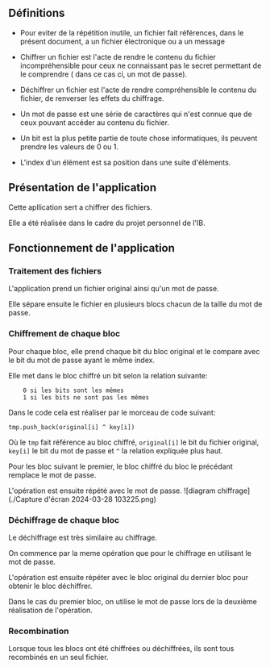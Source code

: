 ## Définitions
- Pour eviter de la répétition inutile, un fichier fait références, dans le présent document, a un fichier électronique ou a un message

- Chiffrer un fichier est l'acte de rendre le contenu du fichier incompréhensible pour ceux ne connaissant pas le secret permettant de le comprendre  ( dans ce cas ci, un mot de passe).
- Déchiffrer un fichier est l'acte de rendre compréhensible le contenu du fichier, de renverser les effets du chiffrage.
- Un mot de passe est une série de caractères qui n'est connue que de ceux pouvant accéder au contenu du fichier.
- Un bit est la plus petite partie de toute chose informatiques, ils peuvent prendre les valeurs de 0  ou 1.
- L'index d'un élément est sa position dans une suite d'éléments.
## Présentation de l'application
Cette apllication sert a chiffrer des fichiers.

Elle a été réalisée dans le cadre du projet personnel de l'IB.

## Fonctionnement de l'application
### Traitement des fichiers
L'application prend un fichier original ainsi qu'un mot de passe.

Elle sépare ensuite le fichier en plusieurs blocs chacun de la taille du mot de passe.

### Chiffrement de chaque bloc
Pour chaque bloc, elle prend chaque bit du bloc original et le compare avec le bit du mot de passe ayant le même index.

Elle met dans le bloc chiffré un bit selon la relation suivante:
    
        0 si les bits sont les mêmes 
        1 si les bits ne sont pas les mêmes 

Dans le code cela est réaliser par le morceau de code suivant:
```
tmp.push_back(original[i] ^ key[i])
``` 
Où le `tmp` fait référence au bloc chiffré, `original[i]` le bit du fichier original, `key[i]` le bit du mot de passe et `^` la relation expliquée plus haut.

Pour les bloc suivant le premier, le bloc chiffré du bloc le précédant remplace le mot de passe.

L'opération est ensuite répété avec le mot de passe.
![diagram chiffrage](./Capture d'écran 2024-03-28 103225.png)
### Déchiffrage de chaque bloc
Le déchiffrage est très similaire au chiffrage.

On commence par la meme opération que pour le chiffrage en utilisant le mot de passe.

L'opération est ensuite répéter avec le bloc original du dernier bloc pour obtenir le bloc déchiffrer.

Dans le cas du premier bloc, on utilise le mot de passe lors de la deuxième réalisation  de l'opération.
### Recombination
Lorsque tous les blocs ont été chiffrées ou déchiffrées, ils sont tous recombinés en un seul fichier.
